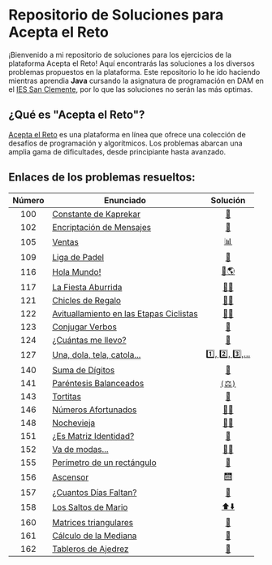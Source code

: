 # Repositorio de Soluciones para Acepta el Reto

¡Bienvenido a mi repositorio de soluciones para los ejercicios de la plataforma Acepta el Reto! Aquí encontrarás las soluciones a los diversos problemas propuestos en la plataforma. Este repositorio lo he ido haciendo mientras aprendia **Java** cursando la asignatura de programación en DAM en el [IES San Clemente](https://www.iessanclemente.net/), por lo que las soluciones no serán las más optimas. 

## ¿Qué es "Acepta el Reto"?

[Acepta el Reto](https://acepta-el-reto.com/) es una plataforma en línea que ofrece una colección de desafíos de programación y algorítmicos. Los problemas abarcan una amplia gama de dificultades, desde principiante hasta avanzado.

## Enlaces de los problemas resueltos:

| Número | Enunciado              | Solución                               |
|:------:|-------------------------|:--------------------------------------:|
| 100 | [Constante de Kaprekar](https://aceptaelreto.com/problem/statement.php?id=100) | [🔢](./Resueltos/100/A100.java) |
| 102    | [Encriptación de Mensajes](https://aceptaelreto.com/problem/statement.php?id=102) | [🔐](./Resueltos/102/A102.java)       |
| 105    | [Ventas](https://aceptaelreto.com/problem/statement.php?id=105)                 | [📊](./Resueltos/105/A105.java)       |
| 109    | [Liga de Padel](https://aceptaelreto.com/problem/statement.php?id=109)           | [🎾](./Resueltos/109/A109.java)       |
| 116    | [Hola Mundo!](https://aceptaelreto.com/problem/statement.php?id=116)             | [👋🌎](./Resueltos/116/A116.java)     |
| 117    | [La Fiesta Aburrida](https://aceptaelreto.com/problem/statement.php?id=117)       | [🎉😔](./Resueltos/117/A117.java)     |
| 121    | [Chicles de Regalo](https://aceptaelreto.com/problem/statement.php?id=121)        | [🍬🎁](./Resueltos/121/A121.java)     |
| 122    | [Avituallamiento en las Etapas Ciclistas](https://aceptaelreto.com/problem/statement.php?id=122) | [🚴‍♂️](./Resueltos/122/A122.java) |
| 123    | [Conjugar Verbos](https://aceptaelreto.com/problem/statement.php?id=123) | [📝](./Resueltos/123/A123.java) |
| 124    | [¿Cuántas me llevo?](https://aceptaelreto.com/problem/statement.php?id=124) | [🔢](./Resueltos/124/A124.java) |
| 127    | [Una, dola, tela, catola...](https://aceptaelreto.com/problem/statement.php?id=127) | [1️⃣, 2️⃣, 3️⃣,...](./Resueltos/127/A127.java) |
| 140    | [Suma de Dígitos](https://aceptaelreto.com/problem/statement.php?id=140) | [🔢](./Resueltos/140/A140.java) |
| 141    | [Paréntesis Balanceados](https://aceptaelreto.com/problem/statement.php?id=141) | [`(`⚖️`)`](./Resueltos/141/A141.java) |
| 143    | [Tortitas](https://aceptaelreto.com/problem/statement.php?id=143) | [🥞](./Resueltos/143/A143.java) |
| 146    | [Números Afortunados](https://aceptaelreto.com/problem/statement.php?id=146) | [🔢🍀](./Resueltos/146/A146.java) |
| 148    | [Nochevieja](https://aceptaelreto.com/problem/statement.php?id=148) | [🎉🍾](./Resueltos/148/A148.java) |
| 151    | [¿Es Matriz Identidad?](https://aceptaelreto.com/problem/statement.php?id=151) | [🔄](./Resueltos/151/A151.java) |
| 152    | [Va de modas...](https://aceptaelreto.com/problem/statement.php?id=152) | [🔢👠](./Resueltos/152/A152.java) |
| 155    | [Perímetro de un rectángulo](https://aceptaelreto.com/problem/statement.php?id=155) | [📐](./Resueltos/155/A155.java) |
| 156    | [Ascensor](https://aceptaelreto.com/problem/statement.php?id=156) | [🛗](./Resueltos/156/A156.java) |
| 157    | [¿Cuantos Días Faltan?](https://aceptaelreto.com/problem/statement.php?id=157) | [📆](./Resueltos/157/A157.java) |
| 158    | [Los Saltos de Mario](https://aceptaelreto.com/problem/statement.php?id=158) | [⬆️⬇️](./Resueltos/158/A158.java) |
| 160    | [Matrices triangulares](https://aceptaelreto.com/problem/statement.php?id=160) | [📐](./Resueltos/160/A160.java) |
| 161    | [Cálculo de la Mediana](https://aceptaelreto.com/problem/statement.php?id=161) | [🔢](./Resueltos/161/A161.java) |
| 162    | [Tableros de Ajedrez](https://aceptaelreto.com/problem/statement.php?id=162) | [🔢](./Resueltos/162/A162.java) |
